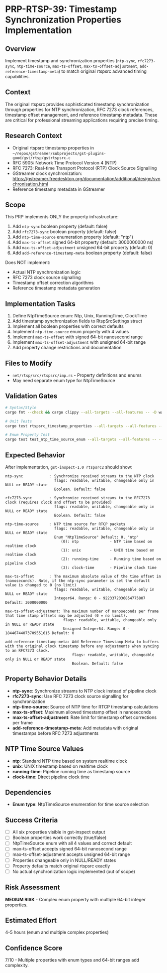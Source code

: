 # PRP-RTSP-39: Timestamp Synchronization Properties Implementation

## Overview
Implement timestamp and synchronization properties (`ntp-sync`, `rfc7273-sync`, `ntp-time-source`, `max-ts-offset`, `max-ts-offset-adjustment`, `add-reference-timestamp-meta`) to match original rtspsrc advanced timing capabilities.

## Context
The original rtspsrc provides sophisticated timestamp synchronization through properties for NTP synchronization, RFC 7273 clock references, timestamp offset management, and reference timestamp metadata. These are critical for professional streaming applications requiring precise timing.

## Research Context
- Original rtspsrc timestamp properties in `~/repos/gstreamer/subprojects/gst-plugins-good/gst/rtsp/gstrtspsrc.c`
- RFC 5905: Network Time Protocol Version 4 (NTP)
- RFC 7273: Real-time Transport Protocol (RTP) Clock Source Signalling
- GStreamer clock synchronization: https://gstreamer.freedesktop.org/documentation/additional/design/synchronisation.html
- Reference timestamp metadata in GStreamer

## Scope
This PRP implements ONLY the property infrastructure:
1. Add `ntp-sync` boolean property (default: false)
2. Add `rfc7273-sync` boolean property (default: false)
3. Add `ntp-time-source` enumeration property (default: "ntp") 
4. Add `max-ts-offset` signed 64-bit property (default: 3000000000 ns)
5. Add `max-ts-offset-adjustment` unsigned 64-bit property (default: 0)
6. Add `add-reference-timestamp-meta` boolean property (default: false)

Does NOT implement:
- Actual NTP synchronization logic
- RFC 7273 clock source signalling
- Timestamp offset correction algorithms
- Reference timestamp metadata generation

## Implementation Tasks
1. Define NtpTimeSource enum: Ntp, Unix, RunningTime, ClockTime
2. Add timestamp synchronization fields to RtspSrcSettings struct  
3. Implement all boolean properties with correct defaults
4. Implement `ntp-time-source` enum property with 4 values
5. Implement `max-ts-offset` with signed 64-bit nanosecond range
6. Implement `max-ts-offset-adjustment` with unsigned 64-bit range
7. Add property change restrictions and documentation

## Files to Modify
- `net/rtsp/src/rtspsrc/imp.rs` - Property definitions and enums
- May need separate enum type for NtpTimeSource

## Validation Gates
```bash
# Syntax/Style
cargo fmt --check && cargo clippy --all-targets --all-features -- -D warnings

# Unit Tests
cargo test rtspsrc_timestamp_properties --all-targets --all-features -- --nocapture

# Enum Property Test  
cargo test test_ntp_time_source_enum --all-targets --all-features -- --nocapture
```

## Expected Behavior
After implementation, `gst-inspect-1.0 rtspsrc2` should show:
```
ntp-sync            : Synchronize received streams to the NTP clock
                      flags: readable, writable, changeable only in NULL or READY state
                      Boolean. Default: false

rfc7273-sync        : Synchronize received streams to the RFC7273 clock (requires clock and offset to be provided)  
                      flags: readable, writable, changeable only in NULL or READY state
                      Boolean. Default: false

ntp-time-source     : NTP time source for RTCP packets
                      flags: readable, writable, changeable only in NULL or READY state
                      Enum "NtpTimeSource" Default: 0, "ntp"
                         (0): ntp              - NTP time based on realtime clock
                         (1): unix             - UNIX time based on realtime clock
                         (2): running-time     - Running time based on pipeline clock
                         (3): clock-time       - Pipeline clock time

max-ts-offset       : The maximum absolute value of the time offset in (nanoseconds). Note, if the ntp-sync parameter is set the default value is changed to 0 (no limit)
                      flags: readable, writable, changeable only in NULL or READY state
                      Integer64. Range: 0 - 9223372036854775807 Default: 3000000000

max-ts-offset-adjustment: The maximum number of nanoseconds per frame that time stamp offsets may be adjusted (0 = no limit).
                          flags: readable, writable, changeable only in NULL or READY state
                          Unsigned Integer64. Range: 0 - 18446744073709551615 Default: 0

add-reference-timestamp-meta: Add Reference Timestamp Meta to buffers with the original clock timestamp before any adjustments when syncing to an RFC7273 clock.
                              flags: readable, writable, changeable only in NULL or READY state
                              Boolean. Default: false
```

## Property Behavior Details
- **ntp-sync**: Synchronize streams to NTP clock instead of pipeline clock
- **rfc7273-sync**: Use RFC 7273 clock source signalling for synchronization
- **ntp-time-source**: Source of NTP time for RTCP timestamp calculations
- **max-ts-offset**: Maximum allowed timestamp offset in nanoseconds
- **max-ts-offset-adjustment**: Rate limit for timestamp offset corrections per frame
- **add-reference-timestamp-meta**: Add metadata with original timestamps before RFC 7273 adjustments

## NTP Time Source Values
- **ntp**: Standard NTP time based on system realtime clock
- **unix**: UNIX timestamp based on realtime clock  
- **running-time**: Pipeline running time as timestamp source
- **clock-time**: Direct pipeline clock time

## Dependencies
- **Enum type**: NtpTimeSource enumeration for time source selection

## Success Criteria
- [ ] All six properties visible in gst-inspect output
- [ ] Boolean properties work correctly (true/false)
- [ ] NtpTimeSource enum with all 4 values and correct default
- [ ] max-ts-offset accepts signed 64-bit nanosecond range
- [ ] max-ts-offset-adjustment accepts unsigned 64-bit range
- [ ] Properties changeable only in NULL/READY states
- [ ] Property defaults match original rtspsrc exactly
- [ ] No actual synchronization logic implemented (out of scope)

## Risk Assessment
**MEDIUM RISK** - Complex enum property with multiple 64-bit integer properties.

## Estimated Effort
4-5 hours (enum and multiple complex properties)

## Confidence Score
7/10 - Multiple properties with enum types and 64-bit ranges add complexity.